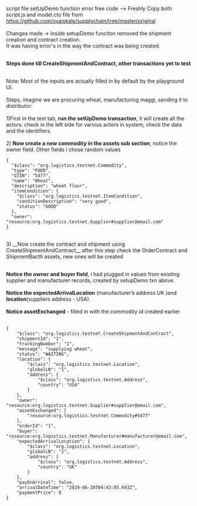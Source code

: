 script file setUpDemo function error free code --> Freshly Copy both script.js and model.cto file from https://github.com/ovaiskale/supplychain/tree/master/original <br /> <br />
Changes made -> Inside setupDemo funciton removed the shipment creation and contract creation. <br />
It was having error's in the way the contract was being created.<br /> <br />

**Steps done till CreateShipmentAndContract, other transactions yet to test** <br/><br/>

Note: Most of the inputs are actually filled in by default by the playground UI. <br /> <br /> 
Steps, imagine we are procuring wheat, manufacturing maggi, sending it to distributor: <br /><br />
1)First  in the test tab, **run the setUpDemo transaction**, it will create all the actors. check in the left side for various actors in system, check the data and the identifiers.
<br /><br />
2) **Now create a new commodity in the assets sub section**, notice the owner field. Other fields I chose random values
<br />
```
{
  "$class": "org.logistics.testnet.Commodity",
  "type": "FOOD",
  "GTIN": "5477",
  "name": "Wheat",
  "description": "wheat flour",
  "itemCondition": {
    "$class": "org.logistics.testnet.ItemCondition",
    "conditionDescription": "very good",
    "status": "GOOD"
  },
  "owner": "resource:org.logistics.testnet.Supplier#supplier@email.com"
}
```
<br />
3) __Now create the contract and shipment using CreateShipmentAndContract__ after this step check the OrderContract and ShipmentBacth assets, new ones will be created <br /><br />

**Notice the owner and buyer field**, i had plugged in values from existing supplier and manufacturer records, created by setupDemo txn above. <br /><br />
**Notice the expectedArrivalLocation** (manufacturer’s address UK )and **location**(suppliers address -  USA). <br /><br />
**Notice assetExchanged** - filled  in with the commodity id created earlier<br /><br />

```
{
    "$class": "org.logistics.testnet.CreateShipmentAndContract",
    "shipmentId": "1",
    "trackingNumber": "1",
    "message": "supplying wheat",
    "status": "WAITING",
    "location": {
        "$class": "org.logistics.testnet.Location",
        "globalLN": "1",
        "address": {
            "$class": "org.logistics.testnet.Address",
            "country": "USA"
        }
    },
    "owner": "resource:org.logistics.testnet.Supplier#supplier@email.com",
    "assetExchanged": [
        "resource:org.logistics.testnet.Commodity#5477"
    ],
    "orderId": "1",
    "buyer": "resource:org.logistics.testnet.Manufacturer#manufacturer@email.com",
    "expectedArrivalLocation": {
        "$class": "org.logistics.testnet.Location",
        "globalLN": "2",
        "address": {
            "$class": "org.logistics.testnet.Address",
            "country": "UK"
        }
    },
    "payOnArrival": false,
    "arrivalDateTime": "2019-06-30T04:43:05.693Z",
    "paymentPrice": 0
}
```
